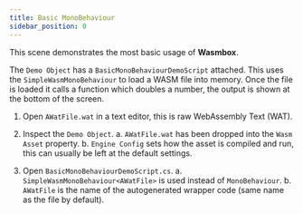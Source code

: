 ```yaml
---
title: Basic MonoBehaviour
sidebar_position: 0
---
```


This scene demonstrates the most basic usage of <b>Wasmbox</b>.

The `Demo Object` has a `BasicMonoBehaviourDemoScript` attached. This uses the `SimpleWasmMonoBehaviour` to load a WASM file into memory. Once the file is loaded it calls a function which doubles a number, the output is shown at the bottom of the screen.

1. Open `AWatFile.wat` in a text editor, this is raw WebAssembly Text (WAT).

2. Inspect the `Demo Object`.
   a. `AWatFile.wat` has been dropped into the `Wasm Asset` property.
   b. `Engine Config` sets how the asset is compiled and run, this can usually be left at the default settings.

3. Open `BasicMonoBehaviourDemoScript.cs`.
   a. `SimpleWasmMonoBehaviour<AWatFile>` is used instead of `MonoBehaviour`.
   b. `AWatFile` is the name of the autogenerated wrapper code (same name as the file by default).